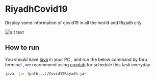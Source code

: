 # RiyadhCovid19
Display some information of covid19 in all the world and Riyadh city

![alt text](https://github.com/walee1eed/RiyadhCovid19/blob/main/covid19Riyadh.png)


## How to run 
You should have [java](https://www.java.com/en/download/) in your PC , and run the below command by thru terminal , 
we recommend using [crontab](https://crontab.guru/) for schedule this task everyday 

```bash
java -jar (path...)/Covid19Riyadh.jar
```


